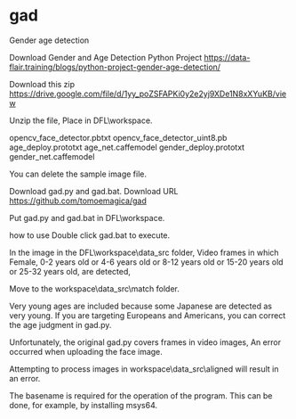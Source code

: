 # gad
 Gender age detection
 
 Download
 Gender and Age Detection Python Project
 https://data-flair.training/blogs/python-project-gender-age-detection/
 
 Download this zip
 https://drive.google.com/file/d/1yy_poZSFAPKi0y2e2yj9XDe1N8xXYuKB/view
 
Unzip the file,
Place in DFL\workspace.

opencv_face_detector.pbtxt
opencv_face_detector_uint8.pb
age_deploy.prototxt
age_net.caffemodel
gender_deploy.prototxt
gender_net.caffemodel

You can delete the sample image file.


Download gad.py and gad.bat.
Download URL
https://github.com/tomoemagica/gad

Put gad.py and gad.bat in DFL\workspace.

how to use
Double click gad.bat to execute.

In the image in the DFL\workspace\data_src folder,
Video frames in which Female, 0-2 years old or 4-6 years old or 8-12 years old or 15-20 years old or 25-32 years old, are detected,

Move to the workspace\data_src\match folder.

Very young ages are included because some Japanese are detected as very young.
If you are targeting Europeans and Americans, you can correct the age judgment in gad.py.

Unfortunately, the original gad.py covers frames in video images,
An error occurred when uploading the face image.

Attempting to process images in workspace\data_src\aligned will result in an error.

The basename is required for the operation of the program.
This can be done, for example, by installing msys64.
